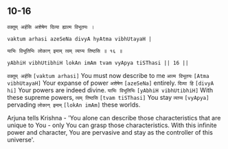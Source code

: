 ## 10-16


```shloka-sa
वक्तुम् अर्हसि अशेषेण दिव्या ह्यात्म विभूतयः ।
```
```shloka-sa-hk
vaktum arhasi azeSeNa divyA hyAtma vibhUtayaH |
```
```shloka-sa
याभिः विभूतिभिः लोकान् इमाम् त्वम् व्याप्य तिष्ठसि ॥ १६ ॥
```
```shloka-sa-hk
yAbhiH vibhUtibhiH lokAn imAm tvam vyApya tiSThasi || 16 ||
```

`वक्तुम् अर्हसि` `[vaktum arhasi]` You must now describe to me `आत्म विभूतयः` `[Atma vibhUtayaH]` Your expanse of power `अशेषेण` `[azeSeNa]` entirely. `दिव्या हि` `[divyA hi]` Your powers are indeed divine. `याभिः विभूतिभिः` `[yAbhiH vibhUtibhiH]` With these supreme powers, `त्वम् तिष्ठसि` `[tvam tiSThasi]` You stay `व्याप्य` `[vyApya]` pervading `लोकान् इमाम्` `[lokAn imAm]` these worlds.

Arjuna tells Krishna - 'You alone can describe those characteristics that are unique to You - only You can grasp those characteristics. With this infinite power and character, You are pervasive and stay as the controller of this universe'. 

